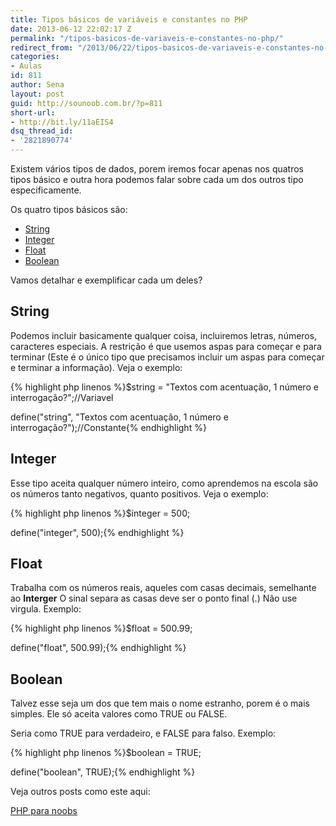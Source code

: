 ```yaml
---
title: Tipos básicos de variáveis e constantes no PHP
date: 2013-06-12 22:02:17 Z
permalink: "/tipos-basicos-de-variaveis-e-constantes-no-php/"
redirect_from: "/2013/06/22/tipos-basicos-de-variaveis-e-constantes-no-php/"
categories:
- Aulas
id: 811
author: Sena
layout: post
guid: http://sounoob.com.br/?p=811
short-url:
- http://bit.ly/11aEIS4
dsq_thread_id:
- '2821890774'
---
```


Existem vários tipos de dados, porem iremos focar apenas nos quatros tipos básico e outra hora podemos falar sobre cada um dos outros tipo especificamente.<!--more-->

Os quatro tipos básicos são:

  * [String](#string "Tipo string")
  * [Integer](#integer "Tipo string")
  * [Float](#float "Tipo string")
  * [Boolean](#boolean "Tipo string")

Vamos detalhar e exemplificar cada um deles?

## <a name="string"></a>String

Podemos incluir basicamente qualquer coisa, incluiremos letras, números, caracteres especiais. A restrição é que usemos aspas para começar e para terminar (Este é o único tipo que precisamos incluir um aspas para começar e terminar a informação). Veja o exemplo:

{% highlight php linenos %}$string = "Textos com acentuação, 1 número e interrogação?";//Variavel
  
define("string", "Textos com acentuação, 1 número e interrogação?");//Constante{% endhighlight %} 

## <a name="integer"></a>Integer

Esse tipo aceita qualquer número inteiro, como aprendemos na escola são os números tanto negativos, quanto positivos. Veja o exemplo:

{% highlight php linenos %}$integer = 500;
  
define("integer", 500);{% endhighlight %} 

## <a name="float"></a>Float

Trabalha com os números reais, aqueles com casas decimais, semelhante ao **Interger** O sinal separa as casas deve ser o ponto final (.) Não use virgula. Exemplo:

{% highlight php linenos %}$float = 500.99;
  
define("float", 500.99);{% endhighlight %} 

## <a name="boolean"></a>Boolean

Talvez esse seja um dos que tem mais o nome estranho, porem é o mais simples. Ele só aceita valores como TRUE ou FALSE.
  
Seria como TRUE para verdadeiro, e FALSE para falso. Exemplo:

{% highlight php linenos %}$boolean = TRUE;
  
define("boolean", TRUE);{% endhighlight %} 

Veja outros posts como este aqui:
  
[PHP para noobs](./php-para-noobs/ "PHP para Noobs")